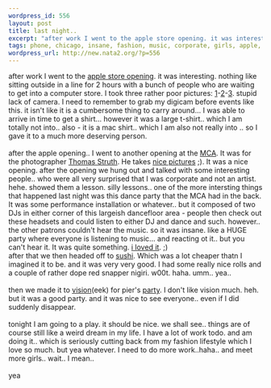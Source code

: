 ```yaml
--- 
wordpress_id: 556
layout: post
title: last night..
excerpt: "after work I went to the apple store opening. it was interesting. nothing like sitting outside in a line for 2 hours with a bunch of people who are waiting to get into a computer store. I took three rather poor pictures: 1-"
tags: phone, chicago, insane, fashion, music, corporate, girls, apple, sushi
wordpress_url: http://new.nata2.org/?p=556
---
```

after work I went to the <a href="http://www.apple.com/retail/northmichiganavenue/gallery2.html">apple store opening</a>. it was interesting. nothing like sitting outside in a line for 2 hours with a bunch of people who are waiting to get into a computer store. I took three rather poor pictures: <a href="http://nata2.info/pictures/misc/phone_camera/1019950211.jpg">1</a>-<a href="http://nata2.info/pictures/misc/phone_camera/1019963523.jpg">2</a>-<a href="http://nata2.info/pictures/misc/phone_camera/1019972611.jpg">3</a>. stupid lack of camera. I need to remember to grab my digicam before events like this. it isn't like it is a cumbersome thing to carry around... I was able to arrive in time to get a shirt... however it was a large t-shirt.. which I am totally not into.. also - it is a mac shirt.. which I am also not really into .. so I gave it to a much more deserving person. <br/><br/>after the apple opening.. I went to another opening at the <a href="http://www.mcachicago.org/">MCA</a>. It was for the photographer <a href="http://www.mcachicago.org/MCA/exhibit/current-txt.html#ThomasStruth">Thomas Struth</a>. He takes <a href="http://www.mcachicago.org/MCA/images_6_23_03/Pergamonhome.jpg">nice pictures</a> ;). It was a nice opening. after the opening we hung out and talked with some interesting people.. who were all very surprised that I was corporate and not an artist. hehe. showed them a lesson. silly lessons.. one of the more intersting things that happened last night was this dance party that the MCA had in the back. It was some performance installation or whatever.. but it composed of two DJs in either corner of this largeish dancefloor area - people then check out these headsets and could listen to either DJ and dance and such. however.. the other patrons couldn't hear the music. so it was insane. like a HUGE party where everyone is listening to music... and reacting ot it.. but you can't hear it. It was quite something. <a  href="http://nata2.info/pictures/misc/phone_camera/1021192195.jpg">i loved it</a>. ;)<br/>
after that we then headed off to <a href="http://www.sushiwabi.com/">sushi</a>. Which was a lot cheaper thatn I imagined it to be. and it was very very good. I had some really nice rolls and a couple of rather dope red snapper nigiri. w00t. haha. umm.. yea..<br/><br/>then we made it to <a href="http://www.visionnightclub.com/">vision</a>(eek) for pier's <a href="http://www.retroelectrochicago.com/">party</a>. I don't like vision much. heh. but it was a good party. and it was nice to see everyone.. even if I did suddenly disappear. <br/><br/>tonight I am going to a play. it should be nice. we shall see.. things are of course still like a weird dream in my life. I have a lot of work todo. and am doing it.. which is seriously cutting back from my fashion lifestyle which I love so much. but yea whatever. I need to do more work..haha.. and meet more girls.. wait.. I mean.. <br/><br/>yea
